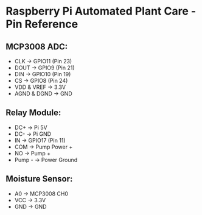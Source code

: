 # Raspberry Pi Automated Plant Care - Pin Reference

## MCP3008 ADC:
- CLK → GPIO11 (Pin 23)
- DOUT → GPIO9 (Pin 21)
- DIN → GPIO10 (Pin 19)
- CS → GPIO8 (Pin 24)
- VDD & VREF → 3.3V
- AGND & DGND → GND

## Relay Module:
- DC+ → Pi 5V
- DC- → Pi GND
- IN → GPIO17 (Pin 11)
- COM → Pump Power +
- NO → Pump +
- Pump - → Power Ground

## Moisture Sensor:
- A0 → MCP3008 CH0
- VCC → 3.3V
- GND → GND

